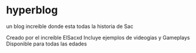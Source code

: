 # hyperblog
un blog increible donde esta todas la historia de Sac

Creado por el increible ElSacxd
Incluye ejemplos de videogias y Gameplays
Disponible para todas las edades

